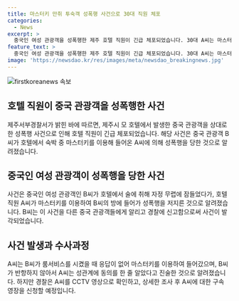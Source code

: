 ```yaml
---
title: 마스터키 만취 투숙객 성폭행 사건으로 30대 직원 체포
categories:
  - News
excerpt: >
  중국인 여성 관광객을 성폭행한 제주 호텔 직원이 긴급 체포되었습니다. 30대 A씨는 마스터키를 사용해 B씨의 방에 침입한 뒤 성폭행을 저질렀으며, 범행은 CCTV로 확인되었습니다. A씨는 B씨의 반응 없이 들어간 것으로 성관계에 동의한 줄 알았다고 진술했으나, B씨는 술에 취한 상태였고, 친구들이 나간 직후 범행을 저질렀습니다. 경찰은 A씨에 대한 구속영장을 신청할 예정입니다.
feature_text: >
  중국인 여성 관광객을 성폭행한 제주 호텔 직원이 긴급 체포되었습니다. 30대 A씨는 마스터키를 사용해 B씨의 방에 침입한 뒤 성폭행을 저질렀으며, 범행은 CCTV로 확인되었습니다. A씨는 B씨의 반응 없이 들어간 것으로 성관계에 동의한 줄 알았다고 진술했으나, B씨는 술에 취한 상태였고, 친구들이 나간 직후 범행을 저질렀습니다. 경찰은 A씨에 대한 구속영장을 신청할 예정입니다.
image: 'https://newsdao.kr/res/images/meta/newsdao_breakingnews.jpg'
---
```


<p><img src="https://newsdao.kr/res/images/meta/newsdao_breakingnews.jpg" alt="firstkoreanews 속보" /></p>

<h2 data-ke-size="size26">호텔 직원이 중국 관광객을 성폭행한 사건</h2>

<p data-ke-size="size16">제주서부경찰서가 밝힌 바에 따르면, 제주시 모 호텔에서 발생한 중국 관광객을 상대로 한 성폭행 사건으로 인해 호텔 직원이 긴급 체포되었습니다. 해당 사건은 중국 관광객 B씨가 호텔에서 숙박 중 마스터키를 이용해 들어온 A씨에 의해 성폭행을 당한 것으로 알려졌습니다.</p>

<h2 data-ke-size="size26">중국인 여성 관광객이 성폭행을 당한 사건</h2>

<p data-ke-size="size16">사건은 중국인 여성 관광객인 B씨가 호텔에서 술에 취해 자정 무렵에 잠들었다가, 호텔 직원 A씨가 마스터키를 이용하여 B씨의 방에 들어가 성폭행을 저지른 것으로 알려졌습니다. B씨는 이 사건을 다른 중국 관광객들에게 알리고 경찰에 신고함으로써 사건이 발각되었습니다.</p>

<h2 data-ke-size="size26">사건 발생과 수사과정</h2>

<p data-ke-size="size16">A씨는 B씨가 룸서비스를 시켰을 때 응답이 없어 마스터키를 이용하여 들어갔으며, B씨가 반항하지 않아서 A씨는 성관계에 동의를 한 줄 알았다고 진술한 것으로 알려졌습니다. 하지만 경찰은 A씨를 CCTV 영상으로 확인하고, 상세한 조사 후 A씨에 대한 구속 영장을 신청할 예정입니다.</p>

